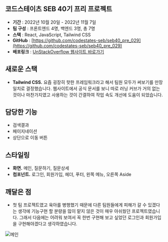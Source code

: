## 코드스테이츠 SEB 40기 프리 프로젝트

- **기간** : 2022년 10월 20일 - 2022년 11월 7일
- **팀 구성** : 프론트엔드 4명, 백엔드 3명, 총 7명
- **스택** : React, JavaScript, Tailwind CSS
- **GitHub** : [https://github.com/codestates-seb/seb40_pre_029](https://github.com/codestates-seb/seb40_pre_029)
- **배포링크** : [UnStackOverflow 웹사이트 바로가기](https://unstackoverflow.nworld.dev/)

## 새로운 스택

- **Tailwind CSS.** 요즘 굉장히 핫한 프레임워크라고 해서 팀원 모두가 써보기를 만장일치로 결정했습니다. 웹사이트에서 공식 문서를 보니 따로 러닝 커브가 거의 없는 것이나 마찬가지였고 사용하는 것이 간결하여 작업 속도 개선에 도움이 되었습니다.

## 담당한 기능

- 검색결과
- 페이지네이션
- 상단으로 이동 버튼

## 스타일링

- **화면.** 메인, 질문하기, 질문상세
- **컴포넌트.** 로그인, 회원가입, 헤더, 푸터, 왼쪽 메뉴, 오른쪽 Aside

## 깨달은 점

- 첫 팀 프로젝트였고 육아를 병행했기 때문에 다른 팀원들에게 피해가 갈 수 있겠다는 생각에 기능구현 할 분량을 많이 맡지 않은 것이 매우 아쉬웠던 프로젝트였습니다. 그래서 다음에는 어려워 보여서 꼭 한번 구현해 보고 싶었던 로그인과 회원가입을 구현해야겠다고 생각하였습니다.

![메인](https://kwngmink.notion.site/image/https%3A%2F%2Fs3-us-west-2.amazonaws.com%2Fsecure.notion-static.com%2Fd60118cc-64d3-4282-9b7e-036bb74dcadb%2F%25E1%2584%2589%25E1%2585%25B3%25E1%2584%258F%25E1%2585%25B3%25E1%2584%2585%25E1%2585%25B5%25E1%2586%25AB%25E1%2584%2589%25E1%2585%25A3%25E1%2586%25BA_2022-12-16_%25E1%2584%258B%25E1%2585%25A9%25E1%2584%258C%25E1%2585%25A5%25E1%2586%25AB_10.46.51.png?id=e2c0bde8-637f-4e19-8880-acc47b433196&table=block&spaceId=4b4b1c47-33b0-4ad7-8d72-01e61e6dc4f4&width=1730&userId=&cache=v2)

<!-- ## 갤러리

![메인](https://s3-us-west-2.amazonaws.com/secure.notion-static.com/d60118cc-64d3-4282-9b7e-036bb74dcadb/%E1%84%89%E1%85%B3%E1%84%8F%E1%85%B3%E1%84%85%E1%85%B5%E1%86%AB%E1%84%89%E1%85%A3%E1%86%BA_2022-12-16_%E1%84%8B%E1%85%A9%E1%84%8C%E1%85%A5%E1%86%AB_10.46.51.png)

메인

![로그인](https://s3-us-west-2.amazonaws.com/secure.notion-static.com/eae00dbe-7141-453e-956a-6f441fcf9a76/%E1%84%89%E1%85%B3%E1%84%8F%E1%85%B3%E1%84%85%E1%85%B5%E1%86%AB%E1%84%89%E1%85%A3%E1%86%BA_2022-12-16_%E1%84%8B%E1%85%A9%E1%84%8C%E1%85%A5%E1%86%AB_10.46.56.png)

로그인

![질문 상세](https://s3-us-west-2.amazonaws.com/secure.notion-static.com/c3a5b4c8-6505-48b9-9865-a2268347ca52/%E1%84%89%E1%85%B3%E1%84%8F%E1%85%B3%E1%84%85%E1%85%B5%E1%86%AB%E1%84%89%E1%85%A3%E1%86%BA_2022-12-16_%E1%84%8B%E1%85%A9%E1%84%8C%E1%85%A5%E1%86%AB_10.47.18.png)

질문 상세

![페이지네이션 및 푸터](https://s3-us-west-2.amazonaws.com/secure.notion-static.com/406e8d0a-f5c2-4e20-84fd-cc3bcf0a618d/%E1%84%89%E1%85%B3%E1%84%8F%E1%85%B3%E1%84%85%E1%85%B5%E1%86%AB%E1%84%89%E1%85%A3%E1%86%BA_2022-12-16_%E1%84%8B%E1%85%A9%E1%84%8C%E1%85%A5%E1%86%AB_10.47.27.png)

페이지네이션 및 푸터

![검색 결과](https://s3-us-west-2.amazonaws.com/secure.notion-static.com/76122d4e-21a6-41fb-8bee-f4834e0e2264/%E1%84%89%E1%85%B3%E1%84%8F%E1%85%B3%E1%84%85%E1%85%B5%E1%86%AB%E1%84%89%E1%85%A3%E1%86%BA_2022-12-16_%E1%84%8B%E1%85%A9%E1%84%8C%E1%85%A5%E1%86%AB_10.49.33.png)

검색 결과

![질문하기](https://s3-us-west-2.amazonaws.com/secure.notion-static.com/48d5369e-4d8b-478e-94df-17df3da3e0be/%E1%84%89%E1%85%B3%E1%84%8F%E1%85%B3%E1%84%85%E1%85%B5%E1%86%AB%E1%84%89%E1%85%A3%E1%86%BA_2022-12-16_%E1%84%8B%E1%85%A9%E1%84%8C%E1%85%A5%E1%86%AB_10.47.43.png)

질문하기 -->
